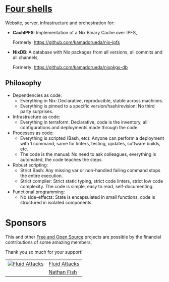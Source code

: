 # [Four shells](https://4shells.com)

Website, server, infrastructure and orchestration for:

- **CachIPFS**: Implementation of a Nix Binary Cache over IPFS,

  Formerly: https://github.com/kamadorueda/nix-ipfs

- **NixDB**: A database with Nix packages from all versions, all commits and all channels,

  Formerly: https://github.com/kamadorueda/nixpkgs-db

## Philosophy

- Dependencies as code:
  - Everything in Nix: Declarative, reproducible, stable across machines.
  - Everything is pinned to a specific version/hash/revision:
    No third party surprises.
- Infrastructure as code:
  - Everything in terraform: Declarative, code is the inventory,
    all configurations and deployments made through the code.
- Processes as code:
  - Everything is scripted (Bash, etc): Anyone can perform a deployment with
    1 command, same for linters, testing, updates, software builds, etc.
  - The code is the manual: No need to ask colleagues, everything is automated,
    the code teaches the steps.
- Robust scripting:
  - Strict Bash: Any missing var or non-handled failing command stops the entire execution.
  - Strict compiler: Strict static typing, strict code linters, strict low
    code complexity. The code is simple, easy to read, self-documenting.
- Functional programming:
  - No side-effects: State is encapsulated in small functions, code is structured
    in isolated components.

# Sponsors

This and other [Free and Open Source](https://en.wikipedia.org/wiki/FOSS) projects are possible by the financial contributions of some amazing members,

Thank you so much for your support!

|                                  |                        |
|:--------------------------------:|:-----------------------|
| [![Fluid Attacks][0_img]][0_url] | [Fluid Attacks][0_url] |
|                                  | [Nathan Fish][1_url]   |


[0_img]: https://github.com/kamadorueda/four-shells/raw/main/static/sponsors/fluid_attacks.png
[0_url]: https://fluidattacks.com
[1_url]: https://github.com/lordcirth
